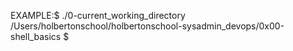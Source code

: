 EXAMPLE:$ ./0-current_working_directory
/Users/holbertonschool/holbertonschool-sysadmin_devops/0x00-shell_basics
$